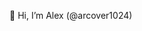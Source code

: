 👋 Hi, I’m Alex (@arcover1024)

<!---
arcover1024/arcover1024 is a ✨ special ✨ repository because its `README.md` (this file) appears on your GitHub profile.
You can click the Preview link to take a look at your changes.
--->
